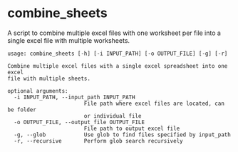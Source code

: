 # combine_sheets
A script to combine multiple excel files with one worksheet per file into a single
excel file with multiple worksheets.

```
usage: combine_sheets [-h] [-i INPUT_PATH] [-o OUTPUT_FILE] [-g] [-r]

Combine multiple excel files with a single excel spreadsheet into one excel
file with multiple sheets.

optional arguments:
  -i INPUT_PATH, --input_path INPUT_PATH
                        File path where excel files are located, can be folder
                        or individual file
  -o OUTPUT_FILE, --output_file OUTPUT_FILE
                        File path to output excel file
  -g, --glob            Use glob to find files specified by input_path
  -r, --recursive       Perform glob search recursively
```